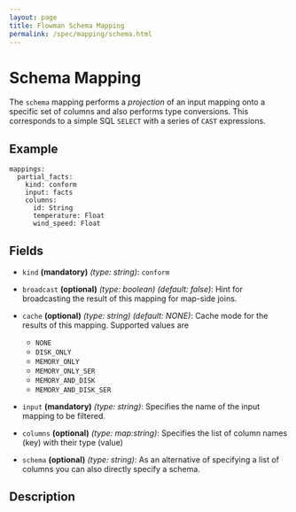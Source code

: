 ```yaml
---
layout: page
title: Flowman Schema Mapping
permalink: /spec/mapping/schema.html
---
```

# Schema Mapping
The `schema` mapping performs a *projection* of an input mapping onto a specific set of columns
and also performs type conversions. This corresponds to a simple SQL `SELECT` with a series of
`CAST` expressions.

## Example
```
mappings:
  partial_facts:
    kind: conform
    input: facts
    columns:
      id: String
      temperature: Float
      wind_speed: Float
```

## Fields
* `kind` **(mandatory)** *(type: string)*: `conform`

* `broadcast` **(optional)** *(type: boolean)* *(default: false)*: 
Hint for broadcasting the result of this mapping for map-side joins.

* `cache` **(optional)** *(type: string)* *(default: NONE)*:
Cache mode for the results of this mapping. Supported values are
  * `NONE`
  * `DISK_ONLY`
  * `MEMORY_ONLY`
  * `MEMORY_ONLY_SER`
  * `MEMORY_AND_DISK`
  * `MEMORY_AND_DISK_SER`

* `input` **(mandatory)** *(type: string)*:
Specifies the name of the input mapping to be filtered.

* `columns` **(optional)** *(type: map:string)*:
Specifies the list of column names (key) with their type (value)

* `schema` **(optional)** *(type: string)*:
As an alternative of specifying a list of columns you can also directly specify a schema.


## Description
